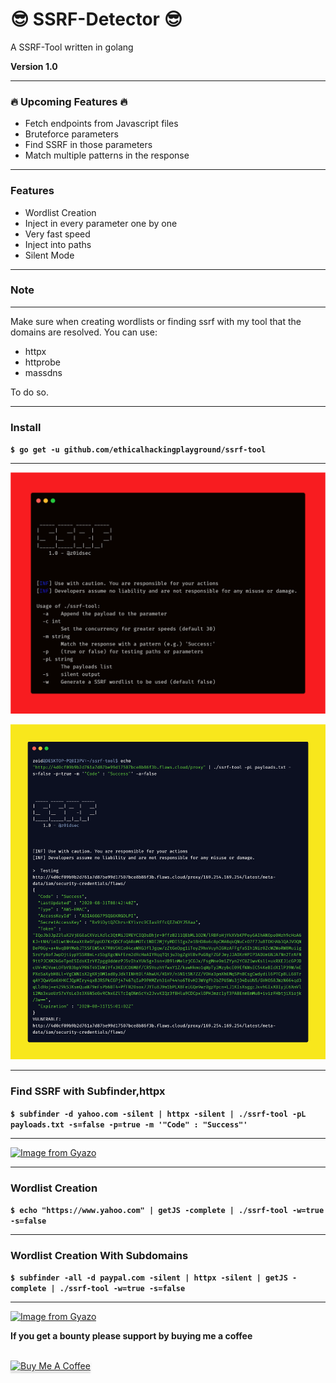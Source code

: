 
# 😎 SSRF-Detector 😎

A SSRF-Tool written in golang

**Version 1.0**

***
### 🔥 Upcoming Features 🔥
- Fetch endpoints from Javascript files
- Bruteforce parameters
- Find SSRF in those parameters
- Match multiple patterns in the response


***
### Features
- Wordlist Creation
- Inject in every parameter one by one
- Very fast speed
- Inject into paths
- Silent Mode
***

### Note

***
Make sure when creating wordlists or finding ssrf with my tool that the domains are resolved.
You can use:
- httpx
- httprobe
- massdns

To do so. 
***

### Install

**`$ go get -u github.com/ethicalhackingplayground/ssrf-tool`**

***

![GitHub Logo](carbon4.png)
  
![GitHub Logo](carbon2.png)

***

### Find SSRF with Subfinder,httpx
**`$ subfinder -d yahoo.com -silent | httpx -silent | ./ssrf-tool -pL payloads.txt -s=false -p=true -m '"Code" : "Success"'`**

***

[![Image from Gyazo](https://i.gyazo.com/4b74c62de553e2cda60e45f51c0fc8a4.gif)](https://gyazo.com/4b74c62de553e2cda60e45f51c0fc8a4)

***

### Wordlist Creation
**`$ echo "https://www.yahoo.com" | getJS -complete | ./ssrf-tool -w=true -s=false`**

***

### Wordlist Creation With Subdomains
**`$ subfinder -all -d paypal.com -silent | httpx -silent | getJS -complete | ./ssrf-tool -w=true -s=false`**

***

[![Image from Gyazo](https://i.gyazo.com/9e50667879ebc2e2d834d2db8e058cc9.gif)](https://gyazo.com/9e50667879ebc2e2d834d2db8e058cc9)



**If you get a bounty please support by buying me a coffee**

<br>
<a href="https://www.buymeacoffee.com/krypt0mux" target="_blank"><img src="https://www.buymeacoffee.com/assets/img/custom_images/orange_img.png" alt="Buy Me A Coffee" style="height: 41px !important;width: 174px !important;box-shadow: 0px 3px 2px 0px rgba(190, 190, 190, 0.5) !important;-webkit-box-shadow: 0px 3px 2px 0px rgba(190, 190, 190, 0.5) !important;" ></a>

